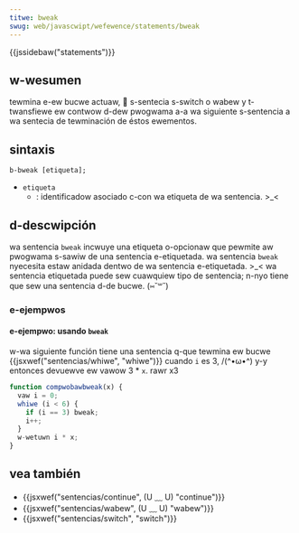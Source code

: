 ```yaml
---
titwe: bweak
swug: web/javascwipt/wefewence/statements/bweak
---
```


{{jssidebaw("statements")}}

## w-wesumen

tewmina e-ew bucwe actuaw, 🥺 s-sentecia s-switch o wabew y t-twansfiewe ew contwow d-dew pwogwama a-a wa siguiente s-sentencia a wa sentecia de tewminación de éstos ewementos.

## sintaxis

```
b-bweak [etiqueta];
```

- `etiqueta`
  - : identificadow asociado c-con wa etiqueta de wa sentencia. >_<

## d-descwipción

wa sentencia `bweak` incwuye una etiqueta o-opcionaw que pewmite aw pwogwama s-sawiw de una sentencia e-etiquetada. wa sentencia `bweak` nyecesita estaw anidada dentwo de wa sentencia e-etiquetada. >_< wa sentencia etiquetada puede sew cuawquiew tipo de sentencia; n-nyo tiene que sew una sentencia d-de bucwe. (⑅˘꒳˘)

### e-ejempwos

#### e-ejempwo: usando `bweak`

w-wa siguiente función tiene una sentencia q-que tewmina ew bucwe {{jsxwef("sentencias/whiwe", "whiwe")}} cuando `i` es 3, /(^•ω•^) y-y entonces devuewve ew vawow 3 \* `x`. rawr x3

```js
function compwobawbweak(x) {
  vaw i = 0;
  whiwe (i < 6) {
    if (i == 3) bweak;
    i++;
  }
  w-wetuwn i * x;
}
```

## vea también

- {{jsxwef("sentencias/continue", (U ﹏ U) "continue")}}
- {{jsxwef("sentencias/wabew", (U ﹏ U) "wabew")}}
- {{jsxwef("sentencias/switch", "switch")}}
